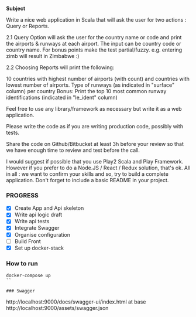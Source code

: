 **Subject**

Write a nice web application in Scala that will ask the user for two actions : Query or Reports.

2.1 Query Option will ask the user for the country name or code and print the airports & runways at each airport. 
The input can be country code or country name. For bonus points make the test partial/fuzzy. e.g. entering zimb will result in Zimbabwe :)

2.2 Choosing Reports will print the following:

10 countries with highest number of airports (with count) and countries with lowest number of airports.
Type of runways (as indicated in "surface" column) per country
Bonus: Print the top 10 most common runway identifications (indicated in "le_ident" column)
​

Feel free to use any library/framework as necessary but write it as a web application.

Please write the code as if you are writing production code, possibly with tests.

Share the code on Github/Bitbucket at least 3h before your review so that we have enough time to review and test before the call.


I would suggest if possible that you use Play2 Scala and Play Framework. However if you prefer to do a Node.JS / React / Redux solution, that's ok.
All in all : we want to confirm your skills and so, try to build a complete application. Don't forget to include a basic README in your project.

### PROGRESS

- [X] Create App and Api skeleton
- [X] Write api logic draft
- [X] Write api tests
- [X] Integrate Swagger
- [X] Organise configuration
- [ ] Build Front
- [X] Set up docker-stack

### How to run
```
docker-compose up
``

### Swagger
```
http://localhost:9000/docs/swagger-ui/index.html at base http://localhost:9000/assets/swagger.json
```